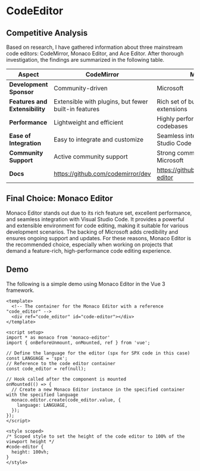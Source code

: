 # CodeEditor

## Competitive Analysis

Based on research, I have gathered information about three mainstream code editors: CodeMirror, Monaco Editor, and Ace Editor. After thorough investigation, the findings are summarized in the following table.

| Aspect                         | CodeMirror                                           | Monaco Editor                                    | Ace Editor                                      |
| ------------------------------ | ---------------------------------------------------- | ------------------------------------------------ | ----------------------------------------------- |
| **Development Sponsor**        | Community-driven                                     | Microsoft                                        | Cloud9                                          |
| **Features and Extensibility** | Extensible with plugins, but fewer built-in features | Rich set of built-in features and extensions     | Comprehensive feature set with many extensions  |
| **Performance**                | Lightweight and efficient                            | Highly performant, optimized for large codebases | Efficient, but may lag behind in some scenarios |
| **Ease of Integration**        | Easy to integrate and customize                      | Seamless integration with Visual Studio Code     | Easy integration, well-documented API           |
| **Community Support**          | Active community support                             | Strong community and backed by Microsoft         | Established community support                   |
| **Docs**                       | https://github.com/codemirror/dev                    | https://github.com/microsoft/monaco-editor       | https://github.com/ajaxorg/ace                  |

## Final Choice: Monaco Editor

Monaco Editor stands out due to its rich feature set, excellent performance, and seamless integration with Visual Studio Code. It provides a powerful and extensible environment for code editing, making it suitable for various development scenarios. The backing of Microsoft adds credibility and ensures ongoing support and updates. For these reasons, Monaco Editor is the recommended choice, especially when working on projects that demand a feature-rich, high-performance code editing experience.

## Demo

The following is a simple demo using Monaco Editor in the Vue 3 framework.

```vue
<template>
  <!-- The container for the Monaco Editor with a reference "code_editor" -->
  <div ref="code_editor" id="code-editor"></div>
</template>

<script setup>
import * as monaco from 'monaco-editor'
import { onBeforeUnmount, onMounted, ref } from 'vue';

// Define the language for the editor (spx for SPX code in this case)
const LANGUAGE = 'spx';
// Reference to the code editor container
const code_editor = ref(null);

// Hook called after the component is mounted
onMounted(() => {
  // Create a new Monaco Editor instance in the specified container with the specified language
  monaco.editor.create(code_editor.value, {
    language: LANGUAGE,
  });
});
</script>

<style scoped>
/* Scoped style to set the height of the code editor to 100% of the viewport height */
#code-editor {
  height: 100vh;
}
</style>
```

